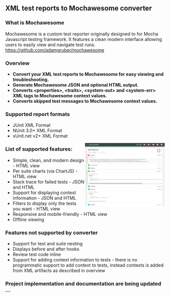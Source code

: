 ## XML test reports to Mochawesome converter

### What is Mochawesome
Mochawesome is a custom test reporter originally designed to for Mocha Javascript testing framework.
It features a clean modern interface allowing users to easily view and navigate test runs.  
https://github.com/adamgruber/mochawesome

### Overview
- **Convert your XML test reports to Mochawesome for easy viewing and troubleshooting.**
- **Generate Mochawesome JSON and optional HTML output.**
- **Converts &lt;properties&gt;,  &lt;traits&gt;, &lt;system-out&gt; and &lt;system-err&gt; XML tags to Mochawesome context values.**
- **Converts skipped test messages to Mochawesome context values.**

### Supported report formats

* JUnit XML Format
* NUnit 3.0+ XML Format
* xUnit.net v2+ XML Format

<img align="right" src="./docs/NUnit-mock-assembly-dll5.png" alt="Mochawesome Report" width="50%" />

### List of supported features:

- Simple, clean, and modern design - HTML view
- Per suite charts (via ChartJS) - HTML view
- Stack trace for failed tests - JSON and HTML
- Support for displaying context information - JSON and HTML
- Filters to display only the tests you want - HTML view
- Responsive and mobile-friendly - HTML view
- Offline viewing

### Features not supported by converter

- Support for test and suite nesting
- Displays before and after hooks
- Review test code inline
- Support for adding context information to tests - there is no programmatic support to add context to tests, instead contexts is added from XML artifacts as described in overview


  
### Project implementation and documentation are being updated ... 



